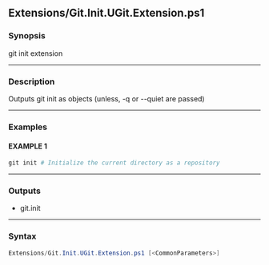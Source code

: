 
Extensions/Git.Init.UGit.Extension.ps1
--------------------------------------




### Synopsis
git init extension



---


### Description

Outputs git init as objects (unless, -q or --quiet are passed)



---


### Examples
#### EXAMPLE 1
```PowerShell
git init # Initialize the current directory as a repository
```



---


### Outputs
* git.init






---


### Syntax
```PowerShell
Extensions/Git.Init.UGit.Extension.ps1 [<CommonParameters>]
```



